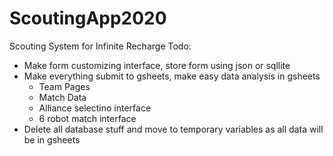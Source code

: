 # ScoutingApp2020
Scouting System for Infinite Recharge
Todo:
  - Make form customizing interface, store form using json or sqllite
  - Make everything submit to gsheets, make easy data analysis in gsheets
    - Team Pages
    - Match Data
    - Alliance selectino interface
    - 6 robot match interface
  - Delete all database stuff and move to temporary variables as all data will be in gsheets
